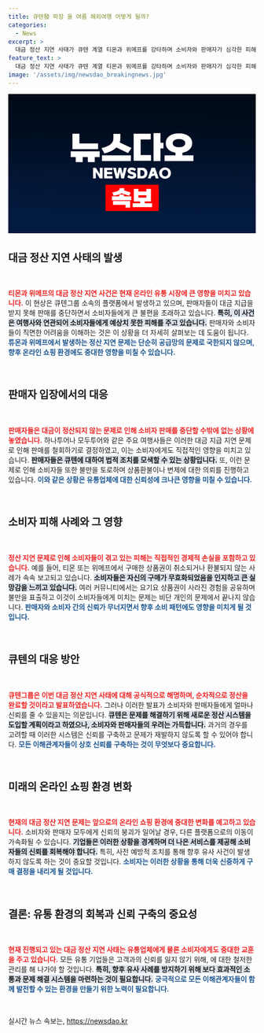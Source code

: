 ```yaml
---
title: 큐텐發 파장 올 여름 해외여행 어떻게 될까?
categories:
  - News
excerpt: >
  대금 정산 지연 사태가 큐텐 계열 티몬과 위메프를 강타하며 소비자와 판매자가 심각한 피해를 겪고 있다. 주요 여행사들은 상품 판매를 중단하고, 가맹점에서 구매한 상품권이 사라지는 등 불만이 폭주하고 있다.
feature_text: >
  대금 정산 지연 사태가 큐텐 계열 티몬과 위메프를 강타하며 소비자와 판매자가 심각한 피해를 겪고 있다. 주요 여행사들은 상품 판매를 중단하고, 가맹점에서 구매한 상품권이 사라지는 등 불만이 폭주하고 있다.
image: '/assets/img/newsdao_breakingnews.jpg'
---
```


<p><img src="/assets/img/newsdao_breakingnews.jpg" alt="ontimetimes 속보" /></p>

<h2 data-ke-size="size26">대금 정산 지연 사태의 발생</h2>

<p data-ke-size="size16">&nbsp;</p>

<p><b><span style="color: #ee2323;">티몬과 위메프의 대금 정산 지연 사건은 현재 온라인 유통 시장에 큰 영향을 미치고 있습니다.</span></b> 이 현상은 큐텐그룹 소속의 플랫폼에서 발생하고 있으며, 판매자들이 대금 지급을 받지 못해 판매를 중단하면서 소비자들에게 큰 불편을 초래하고 있습니다. <b><span style="background-color: #21538527;">특히, 이 사건은 여행사와 연관되어 소비자들에게 예상치 못한 피해를 주고 있습니다.</span></b> 판매자와 소비자들이 직면한 어려움을 이해하는 것은 이 상황을 더 자세히 살펴보는 데 도움이 됩니다. <b><span style="color: #1a5490;">튜몬과 위메프에서 발생하는 정산 지연 문제는 단순히 공급망의 문제로 국한되지 않으며, 향후 온라인 쇼핑 환경에도 중대한 영향을 미칠 수 있습니다.</span></b></p>

<p data-ke-size="size16">&nbsp;</p>

<h2 data-ke-size="size26">판매자 입장에서의 대응</h2>

<p data-ke-size="size16">&nbsp;</p>

<p><b><span style="color: #ee2323;">판매자들은 대금이 정산되지 않는 문제로 인해 소비자 판매를 중단할 수밖에 없는 상황에 놓였습니다.</span></b> 하나투어나 모두투어와 같은 주요 여행사들은 이러한 대금 지급 지연 문제로 인해 판매를 철회하기로 결정하였고, 이는 소비자에게도 직접적인 영향을 미치고 있습니다. <b><span style="background-color: #21538527;">판매자들은 큐텐에 대하여 법적 조치를 모색할 수 있는 상황입니다.</span></b> 또, 이런 문제로 인해 소비자들 또한 불만을 토로하며 상품환불이나 변제에 대한 의뢰를 진행하고 있습니다. <b><span style="color: #1a5490;">이와 같은 상황은 유통업체에 대한 신뢰성에 크나큰 영향을 미칠 수 있습니다.</span></b></p>

<p data-ke-size="size16">&nbsp;</p>

<h2 data-ke-size="size26">소비자 피해 사례와 그 영향</h2>

<p data-ke-size="size16">&nbsp;</p>

<p><b><span style="color: #ee2323;">정산 지연 문제로 인해 소비자들이 겪고 있는 피해는 직접적인 경제적 손실을 포함하고 있습니다.</span></b> 예를 들어, 티몬 또는 위메프에서 구매한 상품권이 취소되거나 환불되지 않는 사례가 속속 보고되고 있습니다. <b><span style="background-color: #21538527;">소비자들은 자신의 구매가 무효화되었음을 인지하고 큰 실망감을 느끼고 있습니다.</span></b> 여러 커뮤니티에서는 요기요 상품권이 사라진 경험을 공유하며 불만을 표출하고 이것이 소비자들에게 미치는 문제는 비단 개인의 문제에서 끝나지 않습니다. <b><span style="color: #1a5490;">판매자와 소비자 간의 신뢰가 무너지면서 향후 소비 패턴에도 영향을 미치게 될 것입니다.</span></b></p>

<p data-ke-size="size16">&nbsp;</p>

<h2 data-ke-size="size26">큐텐의 대응 방안</h2>

<p data-ke-size="size16">&nbsp;</p>

<p><b><span style="color: #ee2323;">큐텐그룹은 이번 대금 정산 지연 사태에 대해 공식적으로 해명하며, 순차적으로 정산을 완료할 것이라고 발표하였습니다.</span></b> 그러나 이러한 발표가 소비자와 판매자들에게 얼마나 신뢰를 줄 수 있을지는 의문입니다. <b><span style="background-color: #21538527;">큐텐은 문제를 해결하기 위해 새로운 정산 시스템을 도입할 계획이라고 하였으나, 소비자와 판매자들의 우려는 가득합니다.</span></b> 과거의 경우를 고려할 때 이러한 시스템은 신뢰를 구축하고 문제가 재발하지 않도록 할 수 있어야 합니다. <b><span style="color: #1a5490;">모든 이해관계자들이 상호 신뢰를 구축하는 것이 무엇보다 중요합니다.</span></b></p>

<p data-ke-size="size16">&nbsp;</p>

<h2 data-ke-size="size26">미래의 온라인 쇼핑 환경 변화</h2>

<p data-ke-size="size16">&nbsp;</p>

<p><b><span style="color: #ee2323;">현재의 대금 정산 지연 문제는 앞으로의 온라인 쇼핑 환경에 중대한 변화를 예고하고 있습니다.</span></b> 소비자와 판매자 모두에게 신뢰의 붕괴가 일어날 경우, 다른 플랫폼으로의 이동이 가속화될 수 있습니다. <b><span style="background-color: #21538527;">기업들은 이러한 상황을 경계하며 더 나은 서비스를 제공해 소비자들의 신뢰를 회복해야 합니다.</span></b> 특히, 사전 예방적 조치를 통해 향후 유사 사건이 발생하지 않도록 하는 것이 중요할 것입니다. <b><span style="color: #1a5490;">소비자는 이러한 상황을 통해 더욱 신중하게 구매 결정을 내리게 될 것입니다.</span></b></p>

<p data-ke-size="size16">&nbsp;</p>

<h2 data-ke-size="size26">결론: 유통 환경의 회복과 신뢰 구축의 중요성</h2>

<p data-ke-size="size16">&nbsp;</p>

<p><b><span style="color: #ee2323;">현재 진행되고 있는 대금 정산 지연 사태는 유통업체에게 물론 소비자에게도 중대한 교훈을 주고 있습니다.</span></b> 모든 유통 기업들은 고객과의 신뢰를 잃지 않기 위해, 에 대한 철저한 관리를 해 나가야 할 것입니다. <b><span style="background-color: #21538527;">특히, 향후 유사 사례를 방지하기 위해 보다 효과적인 소통과 문제 해결 시스템을 마련하는 것이 필요합니다.</span></b> <b><span style="color: #1a5490;">궁극적으로 모든 이해관계자들이 함께 발전할 수 있는 환경을 만들기 위한 노력이 필요합니다.</span></b></p>

<p data-ke-size="size16">&nbsp;</p>
실시간 뉴스 속보는, <a href="https://newsdao.kr" rel="dofollow">https://newsdao.kr</a>


